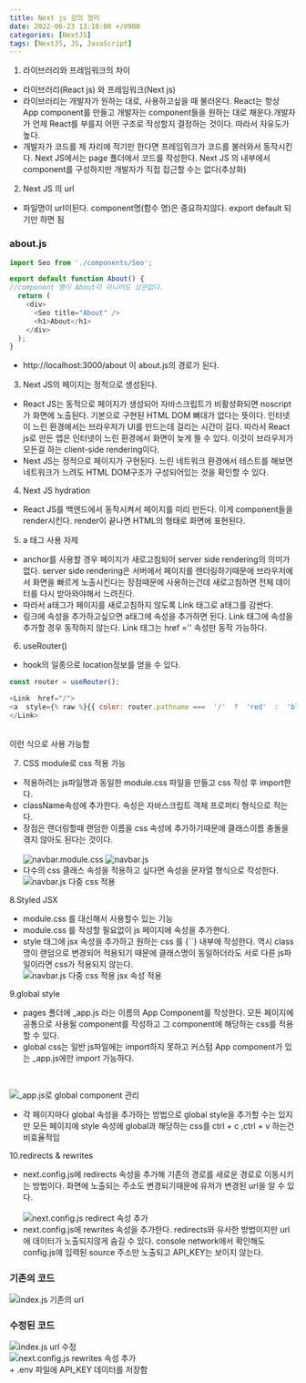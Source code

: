 ```yaml
---
title: Next js 강의 정리
date: 2022-06-23 13:18:00 +/0900
categories: [NextJS]
tags: [NextJS, JS, JavaScript]    
---
```


1. 라이브러리와 프레임워크의 차이
- 라이브러리(React js) 와 프레임워크(Next js) 
- 라이브러리는  개발자가 원하는 대로, 사용하고싶을 때 불러온다. React는 항상 App component를 만들고 개발자는 component들을 원하는 대로 채운다.개발자가 언제 React를 부를지 어떤 구조로 작성할지 결정하는 것이다. 따라서 자유도가 높다.
- 개발자가 코드를 제 자리에 적기만 한다면 프레임워크가 코드를 불러와서 동작시킨다. Next JS에서는 page 폴더에서 코드를 작성한다. Next JS 의 내부에서 component를 구성하지만 개발자가 직접 접근할 수는 없다(추상화)

2. Next JS 의 url
- 파일명이 url이된다. component명(함수 명)은 중요하지않다. export default 되기만 하면 됨
### about.js

```javascript
import Seo from './components/Seo';

export default function About() {
//component 명이 About이 아니어도 상관없다. 
  return (
    <div>
      <Seo title="About" />
      <h1>About</h1>
    </div>
  );
}
```
- http://localhost:3000/about 이 about.js의 경로가 된다. 

3. Next JS의 페이지는 정적으로 생성된다.
- React JS는 동적으로 페이지가 생성되어 자바스크립트가 비활성화되면 noscript가 화면에 노출된다. 기본으로 구현된 HTML DOM 뼈대가 없다는 뜻이다.  인터넷이 느린 환경에서는 브라우저가 UI를 만드는데 걸리는 시간이 길다. 따라서 React js로 만든 앱은 인터넷이 느린 환경에서 화면이 늦게 뜰 수 있다. 이것이 브라우저가 모든걸 하는 client-side rendering이다.
- Next JS는 정적으로 페이지가 구현된다. 느린 네트워크 환경에서 테스트를 해보면 네트워크가 느려도 HTML DOM구조가 구성되어있는 것을 확인할 수 있다. 

4. Next JS hydration
- React JS를 백엔드에서 동작시켜서 페이지를 미리 만든다. 이게 component들을 render시킨다. render이 끝나면 HTML의 형태로 화면에 표현된다.

5. a 태그 사용 자제
- anchor를 사용할 경우 페이지가 새로고침되어 server side rendering의 의미가 없다. server side rendering은 서버에서 페이지를 렌더링하기때문에 브라우저에서 화면을 빠르게 노출시킨다는 장점때문에 사용하는건데 새로고침하면 전체 데이터를 다시 받아와야해서 느려진다.
- 따라서 a태그가 페이지를 새로고침하지 않도록 Link 태그로 a태그를 감싼다.
- 링크에 속성을 추가하고싶으면 a태그에 속성을 추가하면 된다. Link 태그에 속성을 추가할 경우 동작하지 않는다. Link 태그는 href ='' 속성만 동작 가능하다.

6. useRouter()
- hook의 일종으로 location정보를 얻을 수 있다.

```javascript
const router = useRouter();

<Link  href="/">
<a  style={% raw %}{{ color: router.pathname ===  '/'  ?  'red'  :  'blue'  }}{% endraw %}>Home</a>
</Link>
```
<br>
이런 식으로 사용 가능함

7. CSS module로 css 적용 가능
- 적용하려는 js파일명과 동일한 module.css 파일을 만들고  css 작성 후 import한다.
- className속성에 추가한다. 속성은 자바스크립트 객체 프로퍼티 형식으로 적는다.
- 장점은 랜더링할때 랜덤한 이름을 css 속성에 추가하기때문에 클래스이름 충돌을 겪지 않아도 된다는 것이다.<br><br>
 ![navbar.module.css](/assets/img/navbar_css.png)
 ![navbar.js](/assets/img/navbar_js.png)
-  다수의 css 클래스 속성을 적용하고 싶다면 속성을 문자열 형식으로 작성한다.
 ![navbar.js 다중 css 적용](/assets/img/navbar_multi_css.png)
 
 
8.Styled JSX
- module.css 를 대신해서 사용할수 있는 기능
- module.css 를 작성할 필요없이 js 페이지에 속성을 추가한다. 
- style 태그에 jsx 속성을 추가하고 원하는 css 를 {``} 내부에 작성한다. 역시 class명이 랜덤으로 변경되어 적용되기 때문에 클래스명이 동일하더라도 서로 다른 js파일이라면 css가 적용되지 않는다.  
  ![navbar.js 다중 css 적용 jsx 속성 적용](/assets/img/navbar_styled_jsx.png)
  
  
9.global style
- pages 폴더에 _app.js 라는 이름의 App Component를 작성한다.  모든 페이지에 공통으로 사용될 component를 작성하고 그 component에 해당하는 css를 적용할 수 있다.
- global css는 일반 js파일에는 import하지 못하고 커스텀 App component가 있는 _app.js에만 import 가능하다.
 <br>
  
  ![_app.js로 global component 관리](/assets/img/global_component.png) <br>
- 각 페이지마다 global 속성을 추가하는 방법으로 global style을 추가할 수는 있지만 모든 페이지에 style 속성에 global과 해당하는 css를  ctrl + c ,ctrl + v 하는건 비효율적임

10.redirects & rewrites
- next.config.js에 redirects 속성을 추가해 기존의 경로를 새로운 경로로 이동시키는 방법이다. 화면에 노출되는 주소도 변경되기때문에 유저가 변경된 url을 알 수 있다.<br><br>
![next.config.js redirect 속성 추가](/assets/img/url_redirect.png)
- next.config.js에 rewrites 속성을 추가한다. redirects와 유사한 방법이지만 url에 데이터가 노출되지않게 숨길 수 있다. console network에서 확인해도 config.js에 입력된 source 주소만 노출되고 API_KEY는 보이지 않는다.
### 기존의 코드
![index.js 기존의 url ](/assets/img/original_url.png)<br>

### 수정된 코드
![index.js url 수정](/assets/img/index_rewrites.png)<br>
![next.config.js rewrites 속성 추가](/assets/img/config_rewrites.png)<br>
	+ .env 파일에 API_KEY 데이터를 저장함
